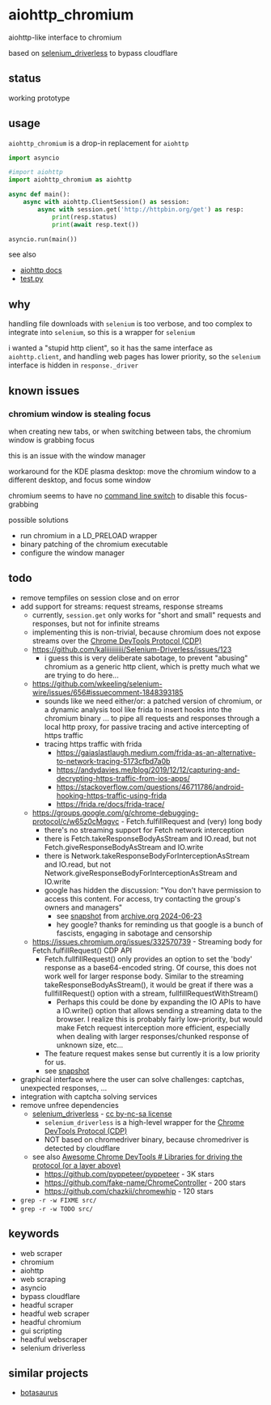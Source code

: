 # aiohttp_chromium

aiohttp-like interface to chromium

based on [selenium_driverless](https://github.com/kaliiiiiiiiii/Selenium-Driverless) to bypass cloudflare



## status

working prototype



## usage

`aiohttp_chromium` is a drop-in replacement for `aiohttp`

```py
import asyncio

#import aiohttp
import aiohttp_chromium as aiohttp

async def main():
    async with aiohttp.ClientSession() as session:
        async with session.get('http://httpbin.org/get') as resp:
            print(resp.status)
            print(await resp.text())

asyncio.run(main())
```

see also

- [aiohttp docs](https://docs.aiohttp.org/en/stable/client.html)
- [test.py](test.py)



## why

handling file downloads with `selenium` is too verbose,
and too complex to integrate into `selenium`,
so this is a wrapper for `selenium`

i wanted a "stupid http client",
so it has the same interface as `aiohttp.client`,
and handling web pages has lower priority,
so the `selenium` interface is hidden in `response._driver`



## known issues



### chromium window is stealing focus

when creating new tabs, or when switching between tabs,
the chromium window is grabbing focus

this is an issue with the window manager

workaround for the KDE plasma desktop:
move the chromium window to a different desktop,
and focus some window

chromium seems to have no
[command line switch](https://peter.sh/experiments/chromium-command-line-switches/)
to disable this focus-grabbing

possible solutions

- run chromium in a LD_PRELOAD wrapper
- binary patching of the chromium executable
- configure the window manager



## todo

- remove tempfiles on session close and on error
- add support for streams: request streams, response streams
  - currently, `session.get` only works for "short and small" requests and responses, but not for infinite streams
  - implementing this is non-trivial, because chromium does not expose streams over the [Chrome DevTools Protocol (CDP)](https://chromedevtools.github.io/devtools-protocol/)
  - https://github.com/kaliiiiiiiiii/Selenium-Driverless/issues/123
    - i guess this is very deliberate sabotage, to prevent "abusing" chromium as a generic http client, which is pretty much what we are trying to do here...
  - https://github.com/wkeeling/selenium-wire/issues/656#issuecomment-1848393185
    - sounds like we need either/or: a patched version of chromium, or a dynamic analysis tool like frida to insert hooks into the chromium binary ... to pipe all requests and responses through a local http proxy, for passive tracing and active intercepting of https traffic
    - tracing https traffic with frida
      - https://gaiaslastlaugh.medium.com/frida-as-an-alternative-to-network-tracing-5173cfbd7a0b
      - https://andydavies.me/blog/2019/12/12/capturing-and-decrypting-https-traffic-from-ios-apps/
      - https://stackoverflow.com/questions/46711786/android-hooking-https-traffic-using-frida
      - https://frida.re/docs/frida-trace/
  - https://groups.google.com/g/chrome-debugging-protocol/c/w65z0cMqgvc - Fetch.fulfillRequest and (very) long body
    - there's no streaming support for Fetch network interception
    - there is Fetch.takeResponseBodyAsStream and IO.read, but not Fetch.giveResponseBodyAsStream and IO.write
    - there is Network.takeResponseBodyForInterceptionAsStream and IO.read, but not Network.giveResponseBodyForInterceptionAsStream and IO.write
    - google has hidden the discussion: "You don't have permission to access this content. For access, try contacting the group's owners and managers"
      - see [snapshot](doc/Fetch.fulfillRequest.and.very.long.body.html) from [archive.org 2024-06-23](https://web.archive.org/web/20240623221934/https://groups.google.com/g/chrome-debugging-protocol/c/w65z0cMqgvc)
      - hey google? thanks for reminding us that google is a bunch of fascists, engaging in sabotage and censorship
  - https://issues.chromium.org/issues/332570739 - Streaming body for Fetch.fulfillRequest() CDP API
    - Fetch.fullfillRequest() only provides an option to set the 'body' response as a base64-encoded string. Of course, this does not work well for larger response body. Similar to the streaming takeResponseBodyAsStream(), it would be great if there was a fullfillRequest() option with a stream, fullfillRequestWithStream()
      - Perhaps this could be done by expanding the IO APIs to have a IO.write() option that allows sending a streaming data to the browser. I realize this is probably fairly low-priority, but would make Fetch request interception more efficient, especially when dealing with larger responses/chunked response of unknown size, etc...
    - The feature request makes sense but currently it is a low priority for us.
    - see [snapshot](doc/Streaming.body.for.Fetch.fulfillRequest.CDP.API.332570739.Chromium.html)
- graphical interface where the user can solve challenges: captchas, unexpected responses, ...
- integration with captcha solving services
- remove unfree dependencies
  - [selenium_driverless](https://github.com/kaliiiiiiiiii/Selenium-Driverless) - [cc by-nc-sa license](http://creativecommons.org/licenses/by-nc-sa/4.0/)
    - `selenium_driverless` is a high-level wrapper for the [Chrome DevTools Protocol (CDP)](https://chromedevtools.github.io/devtools-protocol/)
    - NOT based on chromedriver binary, because chromedriver is detected by cloudflare
  - see also [Awesome Chrome DevTools # Libraries for driving the protocol (or a layer above)](https://github.com/ChromeDevTools/awesome-chrome-devtools?tab=readme-ov-file#libraries-for-driving-the-protocol-or-a-layer-above)
    - https://github.com/pyppeteer/pyppeteer - 3K stars
    - https://github.com/fake-name/ChromeController - 200 stars
    - https://github.com/chazkii/chromewhip - 120 stars
- `grep -r -w FIXME src/`
- `grep -r -w TODO src/`



## keywords

- web scraper
- chromium
- aiohttp
- web scraping
- asyncio
- bypass cloudflare
- headful scraper
- headful web scraper
- headful chromium
- gui scripting
- headful webscraper
- selenium driverless



## similar projects

- [botasaurus](https://github.com/omkarcloud/botasaurus)
